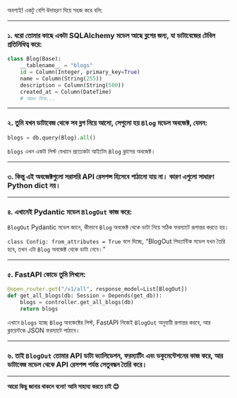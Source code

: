 অবশ্যই! একটু বেশি উদাহরণ দিয়ে সহজ করে বলি:

---

### ১. ধরো তোমার কাছে একটা SQLAlchemy মডেল আছে ব্লগের জন্য, যা ডাটাবেজের টেবিল প্রতিনিধিত্ব করে:

```python
class Blog(Base):
    __tablename__ = "blogs"
    id = Column(Integer, primary_key=True)
    name = Column(String(255))
    description = Column(String(500))
    created_at = Column(DateTime)
    # আরও ফিল্ড...
```

---

### ২. তুমি যখন ডাটাবেজ থেকে সব ব্লগ নিয়ে আসো, সেগুলো হয় `Blog` মডেল অবজেক্ট, যেমন:

```python
blogs = db.query(Blog).all()
```

`blogs` এখন একটা লিস্ট যেখানে প্রত্যেকটা আইটেম `Blog` ক্লাসের অবজেক্ট।

---

### ৩. কিন্তু এই অবজেক্টগুলো সরাসরি API রেসপন্স হিসেবে পাঠানো যায় না। কারণ এগুলো সাধারণ Python dict নয়।

---

### ৪. এখানেই Pydantic মডেল `BlogOut` কাজ করে:

`BlogOut` Pydantic মডেল জানে, কীভাবে `Blog` অবজেক্ট থেকে ডাটা নিয়ে সঠিক ফরম্যাটে রূপান্তর করতে হয়।

`class Config: from_attributes = True` বলে দিচ্ছে, “BlogOut পিড্যান্টিক মডেল যখন তৈরি হবে, তখন এটা `Blog` অবজেক্ট থেকে ডাটা নেবে।”

---

### ৫. FastAPI কোডে তুমি লিখলে:

```python
@open_router.get("/v1/all", response_model=List[BlogOut])
def get_all_blogs(db: Session = Depends(get_db)):
    blogs = controller.get_all_blogs(db)
    return blogs
```

এখানে `blogs` হচ্ছে `Blog` অবজেক্টের লিস্ট, FastAPI নিজেই `BlogOut` অনুযায়ী রূপান্তর করবে, আর ক্লায়েন্টকে JSON ফরম্যাটে পাঠাবে।

---

### ৬. তাই `BlogOut` তোমার API ডাটা ভ্যালিডেশন, ফরম্যাটিং এবং ডকুমেন্টেশনের কাজ করে, আর ডাটাবেজ মডেল থেকে API রেসপন্স পর্যন্ত সেতুবন্ধন তৈরি করে।

---

**আরো কিছু জানার থাকলে বলো! আমি সাহায্য করতে চাই 😊**
